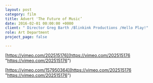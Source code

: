 ```yaml
---
layout: post
category: film
title: Advert 'The Future of Music’
date: 2016-02-01 00:00:00 +0000
client: " Director Greg Barth /Blinkink Productions /Hello Play!"
role: Art Department
project_page: false

---
```

[https://vimeo.com/202515176](https://vimeo.com/202515176 "https://vimeo.com/202515176")

[https://vimeo.com/157950364](https://vimeo.com/202515176 "https://vimeo.com/202515176")